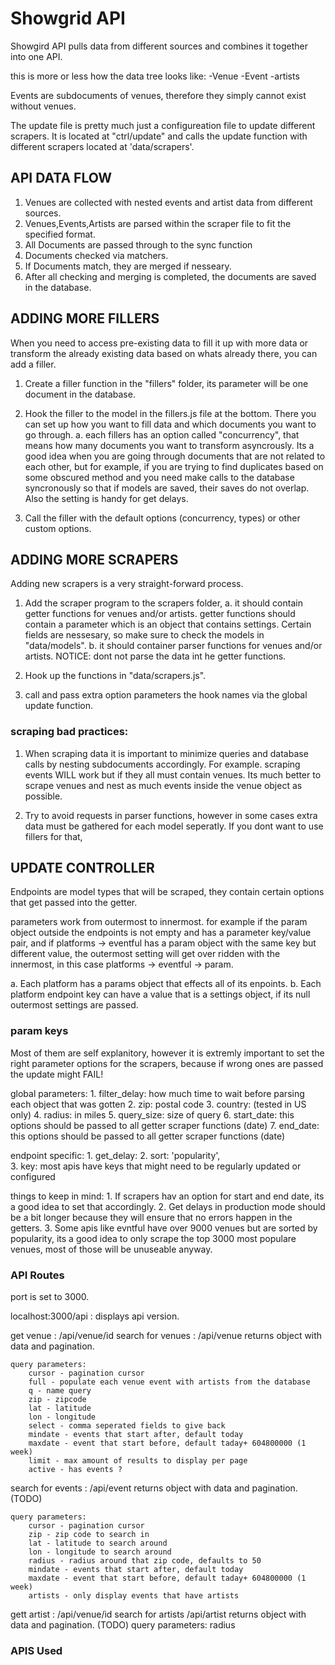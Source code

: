 # Showgrid API #

Showgird API pulls data from different sources and combines it together into one API.

this is more or less how the data tree looks like:
-Venue
  -Event
	-artists

Events are subdocuments of venues, therefore they simply cannot exist without venues.





The update file is pretty much just a configureation file to update different scrapers.
It is located at "ctrl/update" and calls the update function with different scrapers located at
'data/scrapers'.


## API DATA FLOW ##
1. Venues are collected with nested events and artist data from different sources.
2. Venues,Events,Artists are parsed within the scraper file to fit the specified format. 
3. All Documents are passed through to the sync function
4. Documents checked via matchers.
5. If Documents match, they are merged if nesseary.
6. After all checking and merging is completed, the documents are saved in the database.



## ADDING MORE FILLERS ##
When you need to access pre-existing data to fill it up with more data or transform the already existing data based on whats already there, you can add a filler.

1. Create a filler function in the "fillers" folder, its parameter will be one document in the database.

2. Hook the filler to the model in the fillers.js file at the bottom. There you can set up how you want to fill data and which documents you want to go through. 
  a. each fillers has an option called "concurrency", that means how many documents you want to transform asyncrously. Its a good idea when you are going through documents that are not related to each other, but for example, if you are trying to find duplicates based on some obscured method and you need make calls to the database syncronously so that if models are saved, their saves do not overlap. Also the setting is handy for get delays.

3. Call the filler with the default options (concurrency, types) or other custom options.



## ADDING MORE SCRAPERS ##
Adding new scrapers is a very straight-forward process.

1. Add the scraper program to the scrapers folder,
	a. it should contain getter functions for venues and/or artists. getter functions should contain a parameter which is an object that contains settings. Certain fields are nessesary, so make sure to check the models in "data/models".
	b. it should container parser functions for venues and/or artists. NOTICE: dont not parse the data int he getter functions.

2. Hook up the functions in "data/scrapers.js".

3. call and pass extra option parameters the hook names via the global update function.




### scraping bad practices: ###
1. When scraping data it is important to minimize queries and database calls by nesting subdocuments accordingly. For example. scraping events WILL work but if they all must contain venues. Its much better to scrape venues and nest as much events inside the venue object as possible.

2. Try to avoid requests in parser functions, however in some cases extra data must be gathered for each model seperatly. If you dont want to use fillers for that,




## UPDATE CONTROLLER ##

Endpoints are model types that will be scraped, they contain certain options that get passed into the getter.

parameters work from outermost to innermost. for example if the param object outside the endpoints is not empty and has a parameter key/value pair, and if platforms -> eventful has a param object with the same key but different value, the outermost setting will get over ridden with the innermost, in this case platforms -> eventful -> param.


a. Each platform has a params object that effects all of its enpoints.
b. Each platform endpoint key can have a value that is a settings object, if its null outermost settings are passed.



### param keys ###
Most of them are self explanitory, however it is extremly important to set the right parameter options for the scrapers, because if wrong ones are passed the update might FAIL! 


global parameters:
	1. filter_delay: how much time to wait before parsing each object that was gotten
	2. zip: postal code
	3. country:  (tested in US only)
	4. radius:  in miles
	5. query_size: size of query
	6. start_date: this options should be passed to all getter scraper functions (date)
	7. end_date: this options should be passed to all getter scraper functions (date)

endpoint specific:
	1. get_delay:
	2. sort: 'popularity',  
	3. key: most apis have keys that might need to be regularly updated or configured



things to keep in mind:
	1. If scrapers hav an option for start and end date, its a good idea to set that accordingly.
	2. Get delays in production mode should be a bit longer because they will ensure that no errors happen in the getters.
	3. Some apis like evntful have over 9000 venues but are sorted by popularity, its a good idea to only scrape the top 3000 most populare venues, most of those will be unuseable anyway.





### API Routes ###
port is set to 3000.

localhost:3000/api : displays api version.




get venue : /api/venue/id
search for venues : /api/venue
	returns object with data and pagination.

	query parameters:
		cursor - pagination cursor
		full - populate each venue event with artists from the database
		q - name query
		zip - zipcode
		lat - latitude
		lon - longitude
		select - comma seperated fields to give back
		mindate - events that start after, default today
		maxdate - event that start before, default taday+ 604800000 (1 week)
		limit - max amount of results to display per page
		active - has events ?


search for events : /api/event
	returns object with data and pagination. (TODO)

	query parameters:
		cursor - pagination cursor
		zip - zip code to search in 
		lat - latitude to search around 
		lon - longitude to search around 
		radius - radius around that zip code, defaults to 50
		mindate - events that start after, default today
		maxdate - event that start before, default taday+ 604800000 (1 week)
		artists - only display events that have artists

gett artist : /api/venue/id
search for artists /api/artist
	returns object with data and pagination. (TODO)
	query parameters:
		radius


### APIS Used ###
